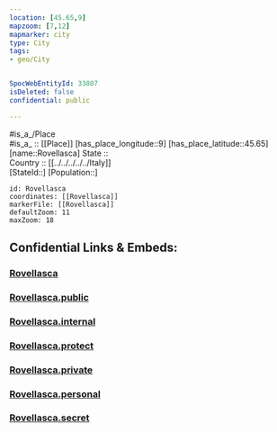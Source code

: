 ```yaml
---
location: [45.65,9] 
mapzoom: [7,12] 
mapmarker: city 
type: City
tags:
- geo/City


SpocWebEntityId: 33807
isDeleted: false
confidential: public

---
```

#is_a_/Place  
#is_a_ :: [[Place]] 
[has_place_longitude::9] 
[has_place_latitude::45.65] 
[name::Rovellasca] 
State ::  
Country :: [[../../../../../Italy]]  
[StateId::] 
[Population::] 



```leaflet
id: Rovellasca
coordinates: [[Rovellasca]] 
markerFile: [[Rovellasca]] 
defaultZoom: 11 
maxZoom: 18
```


## Confidential Links & Embeds: 

### [Rovellasca](/_Standards/Earth/Continent/Europe/Europe~South/Italy/regions~Italy/Lombardy/Como/City/Rovellasca.md) 

### [Rovellasca.public](/_public/Earth/Continent/Europe/Europe~South/Italy/regions~Italy/Lombardy/Como/City/Rovellasca.public.md) 

### [Rovellasca.internal](/_internal/Earth/Continent/Europe/Europe~South/Italy/regions~Italy/Lombardy/Como/City/Rovellasca.internal.md) 

### [Rovellasca.protect](/_protect/Earth/Continent/Europe/Europe~South/Italy/regions~Italy/Lombardy/Como/City/Rovellasca.protect.md) 

### [Rovellasca.private](/_private/Earth/Continent/Europe/Europe~South/Italy/regions~Italy/Lombardy/Como/City/Rovellasca.private.md) 

### [Rovellasca.personal](/_personal/Earth/Continent/Europe/Europe~South/Italy/regions~Italy/Lombardy/Como/City/Rovellasca.personal.md) 

### [Rovellasca.secret](/_secret/Earth/Continent/Europe/Europe~South/Italy/regions~Italy/Lombardy/Como/City/Rovellasca.secret.md)

